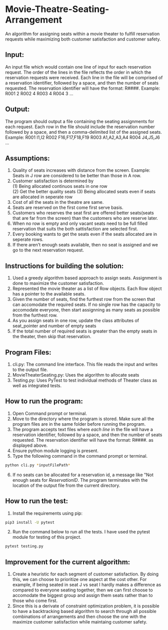 # Movie-Theatre-Seating-Arrangement
An algorithm for assigning seats within a movie theater to fulfill reservation requests while maximizing both customer satisfaction and customer safety.

 ## Input: 

An input file which would contain one line of input for each reservation request. The order of the lines in the file reflects the order in which the reservation requests were received. Each line in the file will be comprised of a reservation identifier, followed by a space, and then the number of seats requested. The reservation identifier will have the format: R####.
Example: 
R001 2 
R002 4 
R003 4 
R004 3
...

 ## Output: 

The program should output a file containing the seating assignments for each request. Each row in the file should include the reservation number followed by a space, and then a comma-delimited list of the assigned seats.
Example: 
R001 I1,I2
R002 F16,F17,F18,F19 
R003 A1,A2,A3,A4 
R004 J4,J5,J6
...

 ## Assumptions:
1. Quality of seats increases with distance from the screen. Example: Seats in J row are considered to be better than those in A row.
2. Customer satisfaction is determined by                                   
   (1) Being allocated continuos seats in one row  
   (2) Get the better quality seats
   (3) Being allocated seats even if seats are allocated in seperate row
3. Cost of all the seats in the theatre are same. 
4. Seats are reserved on the first come first serve basis. 
5. Customers who reserves the seat first are offered better seats(seats that are far from the screen) than the customers who are reserve later. 
6. When no row is empty and only vacant seats need to be full filled reservation that suits the both sattisfaction are selected first.  
8. Every booking wants to get the seats even if the seats allocated are in seperate rows. 
9. If there aren't enough seats available, then no seat is assigned and we go to the next reservation request.

 ## Instructions for building the solution:
 1. Used a greedy algorithm based approach to assign seats. Assignment is done to maximize the customer satisfaction.
 2. Represented the movie theater as a list of Row objects. Each Row object has a pointer to the available seats.
 3. Given the number of seats, find the furthest row from the screen that can accomodate the required seats. If no single row has the capacity to accomodate everyone, then start assignning as many seats as possible from the furthest row. 
 4. As you assign seats in one row, update the class attributes of seat_pointer and number of empty seats
 5. If the total number of required seats is greater than the empty seats in the theater, then skip that reservation. 

 ## Program Files: 
 1. cli.py: The command line interface. This file reads the input and writes to the output file.
 2. MovieTheaterSeating.py: Uses the algorithm to allocate seats
 3. Testing.py: Uses PyTest to test individual methods of Theater class as well as integrated tests.

 ## How to run the program: 
 1. Open Command prompt or terminal. 
 2. Move to the directory where the program is stored. Make sure all the program files are in the same folder before running the program.
 3. The program accepts text files where *each line* in the file will have a reservation identifier, followed by a space, and then the number of seats requested. The reservation identifier will have the format: R####. as displayed above. 
 4. Ensure python module logging is present.
 5. Type the following command in the  command prompt or terminal. 
 ```bash
python cli.py *inputFilePath*
```
            
6. If no seats can be allocated for a reservation id, a message like "Not enough seats for *ReservationID*. The program terminates with the location of the output file from the current directory.


 ## How to run the test:
1. Install the requirements using pip:
```bash
pip3 install -U pytest
```

2. Run the command below to run all the tests. I have used the pytest module for testing of this project. 
```bash
pytest testing.py
```
 ## Improvement for the current algorithm:
1. Create a heuristic for each segment of customer satisfaction. By doing this, we can choose to prioritize one aspect at the cost other. For example, if being seated in seat J vs seat I hardly makes a difference as compared to everyone seating together, then we can first choose to accomodate the biggest group and assign them seats rather than to those who come first.
2. Since this is a derivate of constraint optimization problem, it is possible to have a backtracking based algorithm to search through all possible combinations of arrangements and then choose the one with the maximize customer satisfaction while maintaing customer safety.

 
